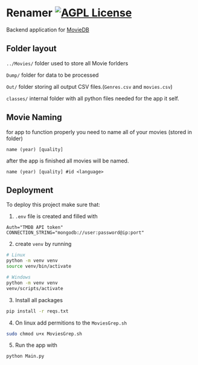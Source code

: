 # Renamer [![AGPL License](https://img.shields.io/badge/license-AGPL-blue.svg)](http://www.gnu.org/licenses/agpl-3.0)

Backend application for [MovieDB](https://github.com/KopyTKG/MovieDB)


## Folder layout
`../Movies/` folder used to store all Movie forlders

`Dump/` folder for data to be processed

`Out/` folder storing all output CSV files.(`Genres.csv` and `movies.csv`)

`classes/` internal folder with all python files needed for the app it self.

## Movie Naming
for app to function properly you need to name all of your movies (stored in folder)

`name (year) [quality]`

after the app is finished all movies will be named.

`name (year) [quality] #id <language>`



## Deployment

To deploy this project make sure that:

1. `.env` file is created and filled with
```env
Auth="TMDB API token"
CONNECTION_STRING="mongodb://user:password@ip:port"
```

2. create `venv` by running
```bash
# Linux
python -m venv venv
source venv/bin/activate
```
```bash
# Windows
python -m venv venv
venv/scripts/activate
```

3. Install all packages
```bash
pip install -r reqs.txt
```

4. On linux add permitions to the `MoviesGrep.sh`
```bash
sudo chmod u+x MoviesGrep.sh
```

5. Run the app with
```bash
python Main.py
```